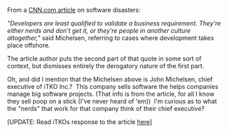 From a [CNN.com
article](http://www.cnn.com/2004/TECH/biztech/10/05/software.disasters.ap/index.html) on
software disasters:

*"Developers are least qualified to validate a business requirement.
They're either nerds and don't get it, or they're people in another
culture altogether,"* said Michelsen, referring to cases where
development takes place offshore.

The article author puts the second part of that quote in some sort of
context, but dismisses entirely the derogatory nature of the first part.

Oh, and did I mention that the Michelsen above is John Michelsen, chief
executive of iTKO Inc.?  This company sells software the helps companies
manage big software projects. (That info is from the article, for all I
know they sell poop on a stick (I've never heard of 'em))  I'm curious
as to what the "nerds" that work for that company think of their chief
executive?

[UPDATE: Read iTKOs response to the article
[here](http://www.itko.com/site/itko?jpid=News&news.id=9)]
